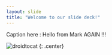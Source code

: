 ```yaml
---
layout: slide
title: "Welcome to our slide deck!"
---
```


Caption here : Hello from Mark AGAIN !!!

![droidtocat](https://octodex.github.com/images/droidtocat.png)
{: .center}

